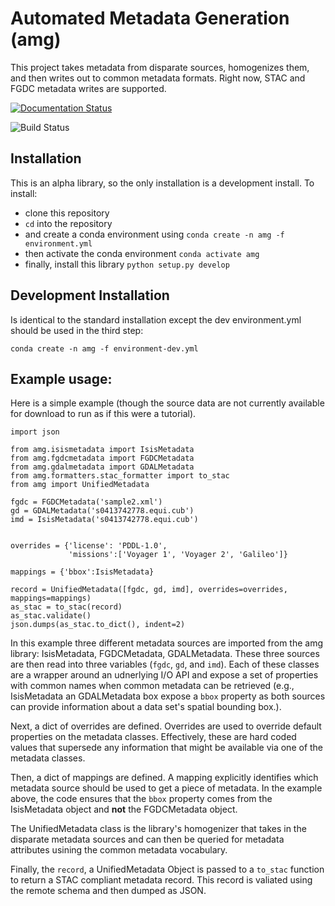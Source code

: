 # Automated Metadata Generation (amg)
This project takes metadata from disparate sources, homogenizes them, and then writes out to common metadata formats. Right now, STAC and FGDC metadata writes are supported.

[![Documentation Status](https://readthedocs.org/projects/automated-metadata-generation/badge/?version=latest)](https://automated-metadata-generation.readthedocs.io/en/latest/?badge=latest)

![Build Status](https://github.com/USGS-Astrogeology/automated-metadata-generation/actions/workflows/continuous-integration.yml/badge.svg)

## Installation
This is an alpha library, so the only installation is a development install. To install:

- clone this repository
- `cd` into the repository
- and create a conda environment using `conda create -n amg -f environment.yml`
- then activate the conda environment `conda activate amg`
- finally, install this library `python setup.py develop`

## Development Installation
Is identical to the standard installation except the dev environment.yml should be used in the third step:

`conda create -n amg -f environment-dev.yml`

## Example usage:

Here is a simple example (though the source data are not currently available for download to run as if this were a tutorial).

```
import json

from amg.isismetadata import IsisMetadata
from amg.fgdcmetadata import FGDCMetadata
from amg.gdalmetadata import GDALMetadata
from amg.formatters.stac_formatter import to_stac
from amg import UnifiedMetadata

fgdc = FGDCMetadata('sample2.xml')
gd = GDALMetadata('s0413742778.equi.cub')
imd = IsisMetadata('s0413742778.equi.cub')


overrides = {'license': 'PDDL-1.0',
             'missions':['Voyager 1', 'Voyager 2', 'Galileo']}

mappings = {'bbox':IsisMetadata}

record = UnifiedMetadata([fgdc, gd, imd], overrides=overrides, mappings=mappings)
as_stac = to_stac(record)
as_stac.validate()
json.dumps(as_stac.to_dict(), indent=2)
```

In this example three different metadata sources are imported from the amg library: IsisMetadata, FGDCMetadata, GDALMetadata. These three sources are then read into three variables (`fgdc`, `gd`, and `imd`). Each of these classes are a wrapper around an udnerlying I/O API and expose a set of properties with common names when common metadata can be retrieved (e.g., IsisMetadata an GDALMetadata box expose a `bbox` property as both sources can provide information about a data set's spatial bounding box.). 

Next, a dict of overrides are defined. Overrides are used to override default properties on the metadata classes. Effectively, these are hard coded values that supersede any information that might be available via one of the metadata classes.

Then, a dict of mappings are defined. A mapping explicitly identifies which metadata source should be used to get a piece of metadata. In the example above, the code ensures that the `bbox` property comes from the IsisMetadata object and **not** the FGDCMetadata object.

The UnifiedMetadata class is the library's homogenizer that takes in the disparate metadata sources and can then be queried for metadata attributes usining the common metadata vocabulary.

Finally, the `record`, a UnifiedMetadata Object is passed to a `to_stac` function to return a STAC compliant metadata record. This record is valiated using the remote schema and then dumped as JSON.